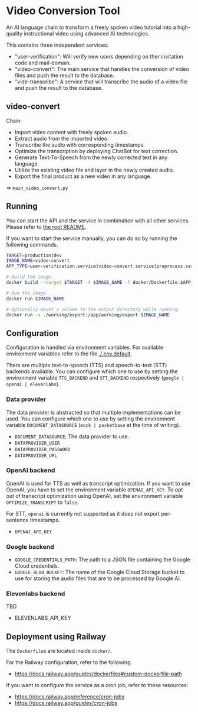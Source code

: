 # Video Conversion Tool

An AI language chain to transform a freely spoken video tutorial into a high-quality instructional video using advanced AI technologies.

This contains three independent services:
- "user-verification": Will verify new users depending on ther invitation code and mail-domain.
- "video-convert": The main service that handles the conversion of video files and push the result to the database.
- "vide-transcribe": A service that will transcribe the audio of a video file and push the result to the database.

## video-convert

Chain:

- Import video content with freely spoken audio.
- Extract audio from the imported video.
- Transcribe the audio with corresponding timestamps.
- Optimize the transcription by deploying ChatBot for text correction.
- Generate Text-To-Speech from the newly corrected text in any language.
- Utilize the existing video file and layer in the newly created audio.
- Export the final product as a new video in any language.

=> `main_video_convert.py`

## Running

You can start the API and the service in combination with all other services. Please refer to [the root README](../README.md).

If you want to start the service manually, you can do so by running the following commands.

```sh
TARGET=production|dev
IMAGE_NAME=video-convert
APP_TYPE=user-verification.service|video-convert.service|preprocess.service

# Build the image.
docker build --target $TARGET -t $IMAGE_NAME -f docker/Dockerfile.$APP_TYPE

# Run the image.
docker run $IMAGE_NAME

# Optionally mount a volume to the output directory while running.
docker run -v ./working/export:/app/working/export $IMAGE_NAME
```

## Configuration

Configuration is handled via environment variables. For available environment variables refer to the file [./.env.default](`.env.default`).

There are multiple text-to-speech (TTS) and speech-to-text (STT) backends available. You can configure which one to use by setting the environment variable `TTS_BACKEND` and `STT_BACKEND` respectively (`google | openai | elevenlabs`).

### Data provider

The data provider is abstracted so that multiple implementations can be used. You can configure which one to use by setting the environment variable `DOCUMENT_DATASOURCE` (`mock | pocketbase` at the time of writing).

- `DOCUMENT_DATASOURCE`: The data provider to use.
- `DATAPROVIDER_USER`
- `DATAPROVIDER_PASSWORD`
- `DATAPROVIDER_URL`

### OpenAI backend

OpenAI is used for TTS as well as transcript optimization. If you want to use OpenAI, you have to set the environment variable `OPENAI_API_KEY`. To opt out of transcript optimization using OpenAI, set the environment variable `OPTIMIZE_TRANSCRIPT` to `false`.

For STT, `openai` is currently not supported as it does not export per-sentence timestamps.

- `OPENAI_API_KEY`

### Google backend

- `GOOGLE_CREDENTIALS_PATH`: The path to a JSON file containing the Google Cloud credentials.
- `GOOGLE_BLOB_BUCKET`: The name of the Google Cloud Storage bucket to use for storing the audio files that are to be processed by Google AI.

### Elevenlabs backend

TBD

- ELEVENLABS_API_KEY

## Deployment using Railway

The `Dockerfile`s are located inside `docker/`.

For the Railway configuration, refer to the following.

- https://docs.railway.app/guides/dockerfiles#custom-dockerfile-path

If you want to configure the service as a cron job, refer to these resources:

- https://docs.railway.app/reference/cron-jobs
- https://docs.railway.app/guides/cron-jobs
